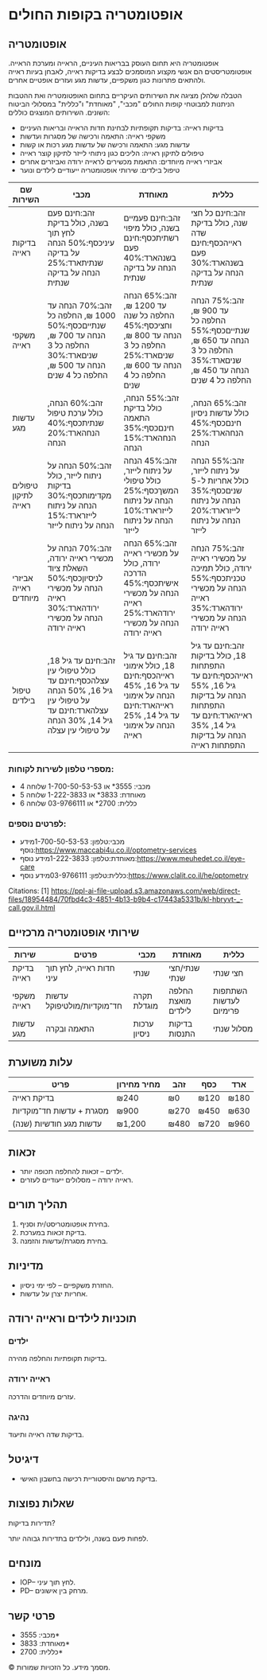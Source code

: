 # אופטומטריה בקופות החולים

## אופטומטריה

אופטומטריה היא תחום העוסק בבריאות העיניים, הראייה ומערכת הראייה. אופטומטריסטים הם אנשי מקצוע המוסמכים לבצע בדיקות ראייה, לאבחן בעיות ראייה ולהתאים פתרונות כגון משקפיים, עדשות מגע ועזרים אופטיים אחרים.

הטבלה שלהלן מציגה את השירותים העיקריים בתחום האופטומטריה ואת ההטבות הניתנות למבוטחי קופות החולים "מכבי", "מאוחדת" ו"כללית" במסלולי הביטוח השונים. השירותים המוצגים כוללים:

- בדיקות ראייה: בדיקות תקופתיות לבחינת חדות הראייה ובריאות העיניים
- משקפי ראייה: התאמה ורכישה של מסגרות ועדשות
- עדשות מגע: התאמה ורכישה של עדשות מגע רכות או קשות
- טיפולים לתיקון ראייה: הליכים כגון ניתוחי לייזר לתיקון קוצר ראייה
- אביזרי ראייה מיוחדים: התאמת מכשירים לראייה ירודה ואביזרים אחרים
- טיפול בילדים: שירותי אופטומטריה ייעודיים לילדים ונוער

| שם השירות | מכבי | מאוחדת | כללית |
| --- | --- | --- | --- |
| בדיקות ראייה | זהב:חינם פעם בשנה, כולל בדיקת לחץ תוך עיניכסף:50% הנחה על בדיקה שנתיתארד:25% הנחה על בדיקה שנתית | זהב:חינם פעמיים בשנה, כולל מיפוי רשתיתכסף:חינם פעם בשנהארד:40% הנחה על בדיקה שנתית | זהב:חינם כל חצי שנה, כולל בדיקת שדה ראייהכסף:חינם פעם בשנהארד:30% הנחה על בדיקה שנתית |
| משקפי ראייה | זהב:70% הנחה עד 1000 ₪, החלפה כל שנתייםכסף:50% הנחה עד 700 ₪, החלפה כל 3 שניםארד:30% הנחה עד 500 ₪, החלפה כל 4 שנים | זהב:65% הנחה עד 1200 ₪, החלפה כל שנה וחציכסף:45% הנחה עד 800 ₪, החלפה כל 3 שניםארד:25% הנחה עד 600 ₪, החלפה כל 4 שנים | זהב:75% הנחה עד 900 ₪, החלפה כל שנתייםכסף:55% הנחה עד 650 ₪, החלפה כל 3 שניםארד:35% הנחה עד 450 ₪, החלפה כל 4 שנים |
| עדשות מגע | זהב:60% הנחה, כולל ערכת טיפול שנתיתכסף:40% הנחהארד:20% הנחה | זהב:55% הנחה, כולל בדיקת התאמה חינםכסף:35% הנחהארד:15% הנחה | זהב:65% הנחה, כולל עדשות ניסיון חינםכסף:45% הנחהארד:25% הנחה |
| טיפולים לתיקון ראייה | זהב:50% הנחה על ניתוח לייזר, כולל בדיקות מקדימותכסף:30% הנחה על ניתוח לייזרארד:15% הנחה על ניתוח לייזר | זהב:45% הנחה על ניתוח לייזר, כולל טיפולי המשךכסף:25% הנחה על ניתוח לייזרארד:10% הנחה על ניתוח לייזר | זהב:55% הנחה על ניתוח לייזר, כולל אחריות ל-5 שניםכסף:35% הנחה על ניתוח לייזרארד:20% הנחה על ניתוח לייזר |
| אביזרי ראייה מיוחדים | זהב:70% הנחה על מכשירי ראייה ירודה, השאלת ציוד לניסיוןכסף:50% הנחה על מכשירי ראייה ירודהארד:30% הנחה על מכשירי ראייה ירודה | זהב:65% הנחה על מכשירי ראייה ירודה, כולל הדרכה אישיתכסף:45% הנחה על מכשירי ראייה ירודהארד:25% הנחה על מכשירי ראייה ירודה | זהב:75% הנחה על מכשירי ראייה ירודה, כולל תמיכה טכניתכסף:55% הנחה על מכשירי ראייה ירודהארד:35% הנחה על מכשירי ראייה ירודה |
| טיפול בילדים | זהב:חינם עד גיל 18, כולל טיפולי עין עצלהכסף:חינם עד גיל 16, 50% הנחה על טיפולי עין עצלהארד:חינם עד גיל 14, 30% הנחה על טיפולי עין עצלה | זהב:חינם עד גיל 18, כולל אימוני ראייהכסף:חינם עד גיל 16, 45% הנחה על אימוני ראייהארד:חינם עד גיל 14, 25% הנחה על אימוני ראייה | זהב:חינם עד גיל 18, כולל בדיקות התפתחות ראייהכסף:חינם עד גיל 16, 55% הנחה על בדיקות התפתחות ראייהארד:חינם עד גיל 14, 35% הנחה על בדיקות התפתחות ראייה |

### מספרי טלפון לשירות לקוחות:

- מכבי: 3555* או 1-700-50-53-53 שלוחה 4
- מאוחדת: 3833* או 1-222-3833 שלוחה 5
- כללית: 2700* או 03-9766111 שלוחה 6

### לפרטים נוספים:

- מכבי:טלפון: 1-700-50-53-53מידע נוסף:https://www.maccabi4u.co.il/optometry-services
- מאוחדת:טלפון: 1-222-3833מידע נוסף:https://www.meuhedet.co.il/eye-care
- כללית:טלפון: 03-9766111מידע נוסף:https://www.clalit.co.il/he/optometry

Citations: [1] https://ppl-ai-file-upload.s3.amazonaws.com/web/direct-files/18954484/70fbd4c3-4851-4b13-b9b4-c17443a5331b/kl-hbryvt-_-call.gov.il.html

## שירותי אופטומטריה מרכזיים

| שירות | פרטים | מכבי | מאוחדת | כללית |
| --- | --- | --- | --- | --- |
| בדיקת ראייה | חדות ראייה, לחץ תוך עיני | שנתי | שנתי/חצי שנתי | חצי שנתי |
| משקפי ראייה | עדשות חד־מוקדיות/מולטיפוקל | תקרה מוגדלת | החלפה מואצת לילדים | השתתפות לעדשות פרימיום |
| עדשות מגע | התאמה ובקרה | ערכות ניסיון | בדיקות התנסות | מסלול שנתי |

## עלות משוערת

| פריט | מחיר מחירון | זהב | כסף | ארד |
| --- | --- | --- | --- | --- |
| בדיקת ראייה | ₪240 | ₪0 | ₪120 | ₪180 |
| מסגרת + עדשות חד־מוקדיות | ₪900 | ₪270 | ₪450 | ₪630 |
| עדשות מגע חודשיות (שנה) | ₪1,200 | ₪480 | ₪720 | ₪960 |

## זכאות

- ילדים – זכאות להחלפה תכופה יותר.
- ראייה ירודה – מסלולים ייעודיים לעזרים.

## תהליך תורים

1. בחירת אופטומטריסט/ית וסניף.
2. בדיקת זכאות במערכת.
3. בחירת מסגרת/עדשות והזמנה.

## מדיניות

- החזרת משקפיים – לפי ימי ניסיון.
- אחריות יצרן על עדשות.

## תוכניות לילדים וראייה ירודה

### ילדים

בדיקות תקופתיות והחלפה מהירה.

### ראייה ירודה

עזרים מיוחדים והדרכה.

### נהיגה

בדיקות שדה ראייה ותיעוד.

## דיגיטל

- בדיקת מרשם והיסטוריית רכישה בחשבון האישי.

## שאלות נפוצות

תדירות בדיקות?

לפחות פעם בשנה, ולילדים בתדירות גבוהה יותר.

## מונחים

- IOP– לחץ תוך עיני.
- PD– מרחק בין אישונים.

## פרטי קשר

- מכבי: 3555*
- מאוחדת: 3833*
- כללית: 2700*

© מסמך מידע. כל הזכויות שמורות.

